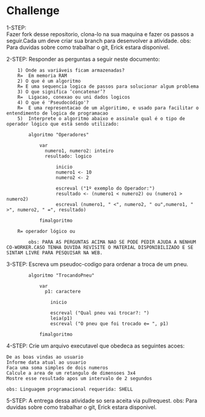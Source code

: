 
# Challenge

1-STEP:  
    Fazer fork desse repositorio, clona-lo na sua maquina e fazer os passos a seguir.Cada um deve criar sua branch para desenvolver a atividade.
    obs: Para duvidas sobre como trabalhar o git, Erick estara disponivel. 

2-STEP:
  Responder as perguntas a seguir neste documento:
      
        1) Onde as variáveis ficam armazenadas?
        R=  Em memoria RAM
        2) O que é um algoritmo
        R= E uma sequencia logica de passos para solucionar algum problema   
        3) O que significa ‘concatenar’?
        R=  Ligacao, conexao ou uni dados logicos
        4) O que é 'Pseudocódigo'?
        R=  E uma representacao de um algoritimo, e usado para facilitar o entendimento de logica de programacao
        5)  Interprete o algoritmo abaixo e assinale qual é o tipo de operador lógico que está sendo utilizado:

            algoritmo "Operadores"

                var
                  numero1, numero2: inteiro
                  resultado: logico

                      inicio
                      numero1 <- 10
                      numero2 <- 2

                      escreval ("1º exemplo do Operador:")
                      resultado <- (numero1 < numero2) ou (numero1 > numero2)
                      escreval (numero1, " <", numero2, " ou",numero1, " >", numero2, " =", resultado)

                fimalgoritmo

        R= operador lógico ou 

            obs: PARA AS PERGUNTAS ACIMA NAO SE PODE PEDIR AJUDA A NENHUM CO-WORKER.CASO TENHA DUVIDA REVISITE O MATERIAL DISPONIBILIZADO E SE SINTAM LIVRE PARA PESQUISAR NA WEB.
  
 3-STEP: Escreva um pseudoc-codigo para ordenar a troca de um pneu.
            
            algoritmo "TrocandoPneu"
                
                var
                  p1: caractere
                  
                    inicio
                    
                    escreval ("Qual pneu vai trocar?: ")
                    leia(p1)
                    escreval ("O pneu que foi trocado e= ", p1)

                fimalgoritmo    








 4-STEP: Crie um arquivo executavel que obedeca as seguintes acoes:
   
    De as boas vindas ao usuario
    Informe data atual ao usuario
    Faca uma soma simples de dois numeros
    Calcule a area de um retangulo de dimensoes 3x4
    Mostre esse resultado apos um intervalo de 2 segundos
    
    obs: Linguagem programacional requerida: SHELL
    
 5-STEP: A entrega dessa atividade so sera aceita via pullrequest.
        obs: Para duvidas sobre como trabalhar o git, Erick estara disponivel. 